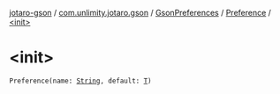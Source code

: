 [jotaro-gson](../../../index.md) / [com.unlimity.jotaro.gson](../../index.md) / [GsonPreferences](../index.md) / [Preference](index.md) / [&lt;init&gt;](./-init-.md)

# &lt;init&gt;

`Preference(name: `[`String`](https://kotlinlang.org/api/latest/jvm/stdlib/kotlin/-string/index.html)`, default: `[`T`](index.md#T)`)`